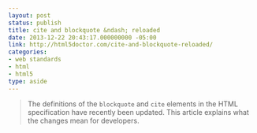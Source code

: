 ```yaml
---
layout: post
status: publish
title: cite and blockquote &ndash; reloaded
date: 2013-12-22 20:43:17.000000000 -05:00
link: http://html5doctor.com/cite-and-blockquote-reloaded/
categories:
- web standards
- html
- html5
type: aside
---
```

> The definitions of the `blockquote` and `cite` elements in the HTML specification have recently been updated. This article explains what the changes mean for developers.